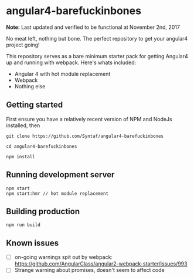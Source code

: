 # angular4-barefuckinbones

**Note:** Last updated and verified to be functional at November 2nd, 2017

No meat left, nothing but bone. The perfect repository to get your angular4 project going! 

This repository serves as a bare minimum starter pack for getting Angular4 up and running with webpack. Here's whats included:
* Angular 4 with hot module replacement
* Webpack
* Nothing else

## Getting started
First ensure you have a relatively recent version of NPM and NodeJs installed, then
```
git clone https://github.com/Syntaf/angular4-barefuckinbones

cd angular4-barefuckinbones

npm install
```

## Running development server
```
npm start
npm start:hmr // hot module replacement
```

## Building production
```
npm run build
```
## Known issues
- [ ] on-going warnings spit out by webpack: https://github.com/AngularClass/angular2-webpack-starter/issues/993
- [ ] Strange warning about promises, doesn't seem to affect code

